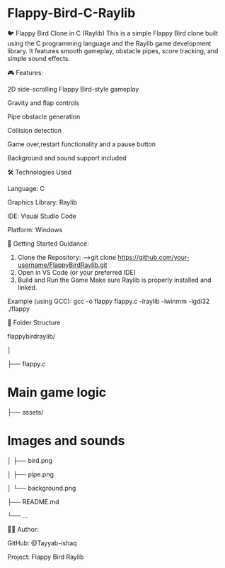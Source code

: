 # Flappy-Bird-C-Raylib
🐦 Flappy Bird Clone in C (Raylib)
This is a simple Flappy Bird clone built using the C programming language and the Raylib game development library.
It features smooth gameplay, obstacle pipes, score tracking, and simple sound effects.

🎮 Features:

2D side-scrolling Flappy Bird-style gameplay

Gravity and flap controls

Pipe obstacle generation

Collision detection

Game over,restart functionality and a pause button

Background and sound support included

🛠️ Technologies Used

Language: C

Graphics Library: Raylib

IDE: Visual Studio Code

Platform: Windows

🚀 Getting Started Guidance:
1. Clone the Repository:
 -->git clone https://github.com/your-username/FlappyBirdRaylib.git
2. Open in VS Code (or your preferred IDE)
3. Build and Run the Game
Make sure Raylib is properly installed and linked.

Example (using GCC):
gcc -o flappy flappy.c -lraylib -lwinmm -lgdi32
./flappy

📁 Folder Structure

flappybirdraylib/

│

├── flappy.c

# Main game logic

├── assets/

# Images and sounds

│   ├── bird.png

│   ├── pipe.png

│   └── background.png

├── README.md

└── ...

👨‍💻 Author:

GitHub: @Tayyab-ishaq

Project: Flappy Bird Raylib

